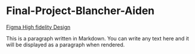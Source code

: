 # Final-Project-Blancher-Aiden
[Figma High fidelity Design](https://www.figma.com/file/CteFBovgcSRMkcJH4SNR0t/UX-Design-I---Smart-Hospital-Monitoring-Website?type=design&node-id=17-555&mode=design&t=XBXUlug1yJF8fHyg-0)


This is a paragraph written in Markdown. You can write any text here and it will be displayed as a paragraph when rendered.
